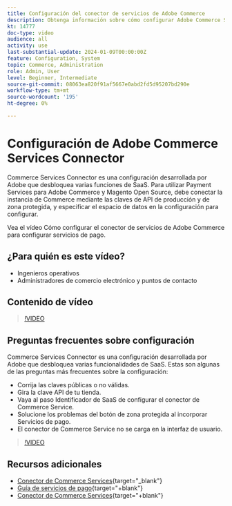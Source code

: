 ```yaml
---
title: Configuración del conector de servicios de Adobe Commerce
description: Obtenga información sobre cómo configurar Adobe Commerce Services Connector para utilizarlo con productos de SaaS de Commerce y cómo resolver problemas comunes.
kt: 14777
doc-type: video
audience: all
activity: use
last-substantial-update: 2024-01-09T00:00:00Z
feature: Configuration, System
topic: Commerce, Administration
role: Admin, User
level: Beginner, Intermediate
source-git-commit: 08063ea820f91af5667e0abd2fd5d95207bd290e
workflow-type: tm+mt
source-wordcount: '195'
ht-degree: 0%

---
```


# Configuración de Adobe Commerce Services Connector

Commerce Services Connector es una configuración desarrollada por Adobe que desbloquea varias funciones de SaaS. Para utilizar Payment Services para Adobe Commerce y Magento Open Source, debe conectar la instancia de Commerce mediante las claves de API de producción y de zona protegida, y especificar el espacio de datos en la configuración para configurar.

Vea el vídeo Cómo configurar el conector de servicios de Adobe Commerce para configurar servicios de pago.

## ¿Para quién es este vídeo?

- Ingenieros operativos
- Administradores de comercio electrónico y puntos de contacto

## Contenido de vídeo

>[!VIDEO](https://video.tv.adobe.com/v/3425958?learn=on)

## Preguntas frecuentes sobre configuración

Commerce Services Connector es una configuración desarrollada por Adobe que desbloquea varias funcionalidades de SaaS. Estas son algunas de las preguntas más frecuentes sobre la configuración:

- Corrija las claves públicas o no válidas.
- Gira la clave API de tu tienda.
- Vaya al paso Identificador de SaaS de configurar el conector de Commerce Service.
- Solucione los problemas del botón de zona protegida al incorporar Servicios de pago.
- El conector de Commerce Service no se carga en la interfaz de usuario.

>[!VIDEO](https://video.tv.adobe.com/v/3425959?learn=on)

## Recursos adicionales

- [Conector de Commerce Services](https://experienceleague.adobe.com/docs/commerce-merchant-services/user-guides/integration-services/saas.html){target="_blank"}
- [Guía de servicios de pago](https://experienceleague.adobe.com/docs/commerce-merchant-services/payment-services/guide-overview.html){target="+blank"}
- [Conector de Commerce Services](https://experienceleague.adobe.com/docs/commerce-merchant-services/user-guides/integration-services/saas.html){target="+blank"}
